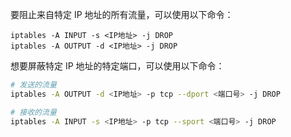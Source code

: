要阻止来自特定 IP 地址的所有流量，可以使用以下命令：

```
iptables -A INPUT -s <IP地址> -j DROP
iptables -A OUTPUT -d <IP地址> -j DROP
```

想要屏蔽特定 IP 地址的特定端口，可以使用以下命令：

```bash
# 发送的流量
iptables -A OUTPUT -d <IP地址> -p tcp --dport <端口号> -j DROP

# 接收的流量
iptables -A INPUT -s <IP地址> -p tcp --sport <端口号> -j DROP
```

